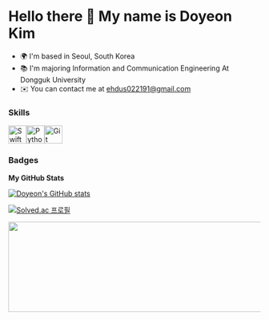 Hello there 👋 My name is Doyeon Kim
=============================

* 🌍  I'm based in Seoul, South Korea
* 📚  I'm majoring Information and Communication Engineering At Dongguk University
* ✉️  You can contact me at [ehdus022191@gmail.com](mailto:ehdus022191@gmail.com)

### Skills

<p align="left">
<a href="https://developer.apple.com/swift/" target="_blank" rel="noreferrer"><img src="https://raw.githubusercontent.com/danielcranney/readme-generator/main/public/icons/skills/swift-colored.svg" width="36" height="36" alt="Swift" /></a><a href="https://www.python.org/" target="_blank" rel="noreferrer"><img src="https://raw.githubusercontent.com/danielcranney/readme-generator/main/public/icons/skills/python-colored.svg" width="36" height="36" alt="Python" /></a></a><a href="https://git-scm.com/" target="_blank" rel="noreferrer"><img src="https://raw.githubusercontent.com/danielcranney/readme-generator/main/public/icons/skills/git-colored.svg" width="36" height="36" alt="Git" /></a>
</p>

### Badges

<b>My GitHub Stats</b>

[![Doyeon's GitHub stats](https://github-readme-stats.vercel.app/api?username=ddodle&show_icons=true&theme=codeSTACKr)](https://github.com/anuraghazra/github-readme-stats)

[![Solved.ac 프로필](http://mazassumnida.wtf/api/mini/generate_badge?boj=ehdus022191)](https://solved.ac/profile/ehdus022191)

<a href="https://github.com/devxb/gitanimals">
  <img src="https://render.gitanimals.org/lines/wk1717" width="1000" height="180"/>
</a>
